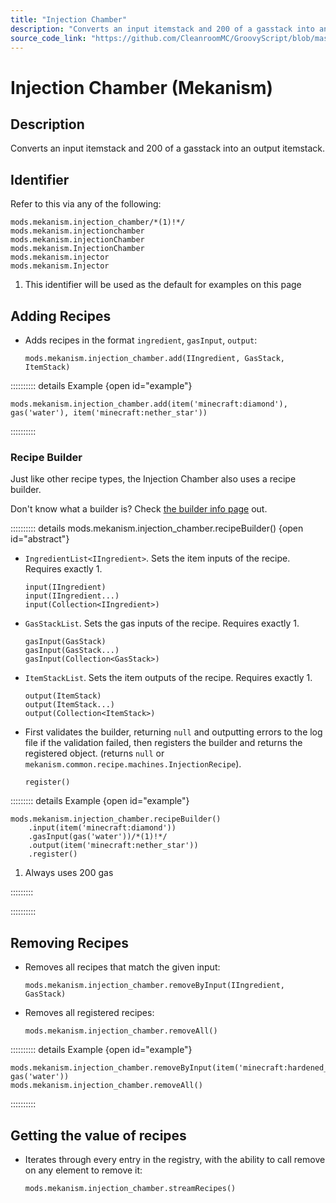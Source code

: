 ```yaml
---
title: "Injection Chamber"
description: "Converts an input itemstack and 200 of a gasstack into an output itemstack."
source_code_link: "https://github.com/CleanroomMC/GroovyScript/blob/master/src/main/java/com/cleanroommc/groovyscript/compat/mods/mekanism/InjectionChamber.java"
---
```


# Injection Chamber (Mekanism)

## Description

Converts an input itemstack and 200 of a gasstack into an output itemstack.

## Identifier

Refer to this via any of the following:

```groovy:no-line-numbers {1}
mods.mekanism.injection_chamber/*(1)!*/
mods.mekanism.injectionchamber
mods.mekanism.injectionChamber
mods.mekanism.InjectionChamber
mods.mekanism.injector
mods.mekanism.Injector
```

1. This identifier will be used as the default for examples on this page

## Adding Recipes

- Adds recipes in the format `ingredient`, `gasInput`, `output`:

    ```groovy:no-line-numbers
    mods.mekanism.injection_chamber.add(IIngredient, GasStack, ItemStack)
    ```

:::::::::: details Example {open id="example"}
```groovy:no-line-numbers
mods.mekanism.injection_chamber.add(item('minecraft:diamond'), gas('water'), item('minecraft:nether_star'))
```

::::::::::

### Recipe Builder

Just like other recipe types, the Injection Chamber also uses a recipe builder.

Don't know what a builder is? Check [the builder info page](../../../groovy/builder.md) out.

:::::::::: details mods.mekanism.injection_chamber.recipeBuilder() {open id="abstract"}
- `IngredientList<IIngredient>`. Sets the item inputs of the recipe. Requires exactly 1.

    ```groovy:no-line-numbers
    input(IIngredient)
    input(IIngredient...)
    input(Collection<IIngredient>)
    ```

- `GasStackList`. Sets the gas inputs of the recipe. Requires exactly 1.

    ```groovy:no-line-numbers
    gasInput(GasStack)
    gasInput(GasStack...)
    gasInput(Collection<GasStack>)
    ```

- `ItemStackList`. Sets the item outputs of the recipe. Requires exactly 1.

    ```groovy:no-line-numbers
    output(ItemStack)
    output(ItemStack...)
    output(Collection<ItemStack>)
    ```

- First validates the builder, returning `null` and outputting errors to the log file if the validation failed, then registers the builder and returns the registered object. (returns `null` or `mekanism.common.recipe.machines.InjectionRecipe`).

    ```groovy:no-line-numbers
    register()
    ```

::::::::: details Example {open id="example"}
```groovy:no-line-numbers
mods.mekanism.injection_chamber.recipeBuilder()
    .input(item('minecraft:diamond'))
    .gasInput(gas('water'))/*(1)!*/
    .output(item('minecraft:nether_star'))
    .register()
```

1. Always uses 200 gas

:::::::::

::::::::::

## Removing Recipes

- Removes all recipes that match the given input:

    ```groovy:no-line-numbers
    mods.mekanism.injection_chamber.removeByInput(IIngredient, GasStack)
    ```

- Removes all registered recipes:

    ```groovy:no-line-numbers
    mods.mekanism.injection_chamber.removeAll()
    ```

:::::::::: details Example {open id="example"}
```groovy:no-line-numbers
mods.mekanism.injection_chamber.removeByInput(item('minecraft:hardened_clay'), gas('water'))
mods.mekanism.injection_chamber.removeAll()
```

::::::::::

## Getting the value of recipes

- Iterates through every entry in the registry, with the ability to call remove on any element to remove it:

    ```groovy:no-line-numbers
    mods.mekanism.injection_chamber.streamRecipes()
    ```
